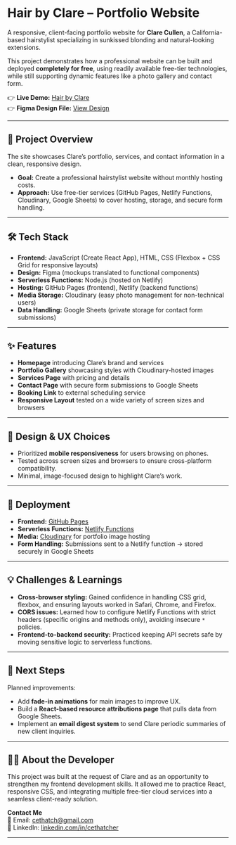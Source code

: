 # Hair by Clare – Portfolio Website

A responsive, client-facing portfolio website for **Clare Cullen**, a California-based hairstylist specializing in sunkissed blonding and natural-looking extensions.  

This project demonstrates how a professional website can be built and deployed **completely for free**, using readily available free-tier technologies, while still supporting dynamic features like a photo gallery and contact form.  

👉 **Live Demo:** [Hair by Clare](https://cethatch.github.io/hair-by-clare-react/)  
👉 **Figma Design File:** [View Design](https://www.figma.com/design/ntk5cX8xqbCTrSbFaQke9j/HairByClare_v1?node-id=0-1&t=VqagWMJValS9KhuP-1)

---

## 📌 Project Overview
The site showcases Clare’s portfolio, services, and contact information in a clean, responsive design.  
- **Goal:** Create a professional hairstylist website without monthly hosting costs.  
- **Approach:** Use free-tier services (GitHub Pages, Netlify Functions, Cloudinary, Google Sheets) to cover hosting, storage, and secure form handling.  

---

## 🛠️ Tech Stack

- **Frontend:** JavaScript (Create React App), HTML, CSS (Flexbox + CSS Grid for responsive layouts)  
- **Design:** Figma (mockups translated to functional components)  
- **Serverless Functions:** Node.js (hosted on Netlify)  
- **Hosting:** GitHub Pages (frontend), Netlify (backend functions)  
- **Media Storage:** Cloudinary (easy photo management for non-technical users)  
- **Data Handling:** Google Sheets (private storage for contact form submissions)  

---

## ✨ Features

- **Homepage** introducing Clare’s brand and services  
- **Portfolio Gallery** showcasing styles with Cloudinary-hosted images  
- **Services Page** with pricing and details  
- **Contact Page** with secure form submissions to Google Sheets  
- **Booking Link** to external scheduling service  
- **Responsive Layout** tested on a wide variety of screen sizes and browsers  

---

## 🎨 Design & UX Choices
- Prioritized **mobile responsiveness** for users browsing on phones.  
- Tested across screen sizes and browsers to ensure cross-platform compatibility.  
- Minimal, image-focused design to highlight Clare’s work.  
 

---

## 🚀 Deployment
- **Frontend:** [GitHub Pages](https://pages.github.com/)  
- **Serverless Functions:** [Netlify Functions](https://docs.netlify.com/functions/overview/)  
- **Media:** [Cloudinary](https://cloudinary.com/) for portfolio image hosting  
- **Form Handling:** Submissions sent to a Netlify function → stored securely in Google Sheets  

---

## 💡 Challenges & Learnings
- **Cross-browser styling:** Gained confidence in handling CSS grid, flexbox, and ensuring layouts worked in Safari, Chrome, and Firefox.  
- **CORS issues:** Learned how to configure Netlify Functions with strict headers (specific origins and methods only), avoiding insecure `*` policies.  
- **Frontend-to-backend security:** Practiced keeping API secrets safe by moving sensitive logic to serverless functions.  

---

## 🔮 Next Steps
Planned improvements:  
- Add **fade-in animations** for main images to improve UX.  
- Build a **React-based resource attributions page** that pulls data from Google Sheets.  
- Implement an **email digest system** to send Clare periodic summaries of new client inquiries.  

---

## 👩‍💻 About the Developer
This project was built at the request of Clare and as an opportunity to strengthen my frontend development skills. It allowed me to practice React, responsive CSS, and integrating multiple free-tier cloud services into a seamless client-ready solution.  

**Contact Me**  
📧 Email: [cethatch@gmail.com](mailto:cethatch@gmail.com)  
💼 LinkedIn: [linkedin.com/in/cethatcher](https://www.linkedin.com/in/cethatcher/)  

---
